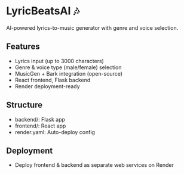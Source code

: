 # LyricBeatsAI 🎶

AI-powered lyrics-to-music generator with genre and voice selection.

## Features
- Lyrics input (up to 3000 characters)
- Genre & voice type (male/female) selection
- MusicGen + Bark integration (open-source)
- React frontend, Flask backend
- Render deployment-ready

## Structure
- backend/: Flask app
- frontend/: React app
- render.yaml: Auto-deploy config

## Deployment
- Deploy frontend & backend as separate web services on Render
